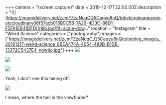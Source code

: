+++
camera = "(screen capture)"
date = 2019-12-17T22:00:00Z
description = "![](https://imagedelivery.net/zJmFZzaNuqCQ5Caqyu8nQ/tobyblogimagesremotecloudinary06f57acb015B9C56-7A29-4D3C-86D1-F5FA1EB41DFDj1r9ib.jpg/fit=scale-dow..."
location = "Instagram"
title = "Weird Science"
categories = ["photography"]
images = ["https://imagedelivery.net/zJmFZzaNuqC_Q5Caqyu8nQ/tobyblog_images_20191217-weird-science_8BEA474A-4654-489B-B1DB-13372C5437E4_nowtjo.jpg"]
+++
![](https://imagedelivery.net/zJmFZzaNuqC_Q5Caqyu8nQ/tobyblog_images_remote_cloudinary_06f57acb_015B9C56-7A29-4D3C-86D1-F5FA1EB41DFD_j1r9ib.jpg/fit=scale-down,w=780,sharpen=1,f=auto,q=0.9,slow-connection-quality=0.3)
<!--more-->

![](https://imagedelivery.net/zJmFZzaNuqC_Q5Caqyu8nQ/tobyblog_images_remote_cloudinary_819f18d5_FD50EFC4-435B-4652-8F38-E238214DBF3F_tfh8my.png/fit=scale-down,w=780,sharpen=1,f=auto,q=0.9,slow-connection-quality=0.3)

![](https://imagedelivery.net/zJmFZzaNuqC_Q5Caqyu8nQ/tobyblog_images_20191217-weird-science_8BEA474A-4654-489B-B1DB-13372C5437E4_nowtjo.jpg/fit=scale-down,w=780,sharpen=1,f=auto,q=0.9,slow-connection-quality=0.3)

Yeah, I don't see this taking off.

![](https://imagedelivery.net/zJmFZzaNuqC_Q5Caqyu8nQ/tobyblog_images_remote_cloudinary_2ab81ba7_4C627A5E-D44C-4A75-A510-2A88FD30C675_e6xl0r.jpg/fit=scale-down,w=780,sharpen=1,f=auto,q=0.9,slow-connection-quality=0.3)

I mean, where the hell is the viewfinder?
